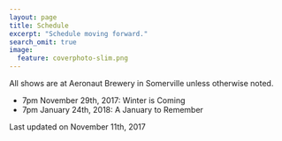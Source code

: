 ```yaml
---
layout: page
title: Schedule
excerpt: "Schedule moving forward."
search_omit: true
image:
  feature: coverphoto-slim.png
---
```


All shows are at Aeronaut Brewery in Somerville unless otherwise noted.

<ul class="post-list">
  <li>7pm November 29th, 2017: Winter is Coming</li>
  <li>7pm January 24th, 2018: A January to Remember</li>
</ul>

Last updated on November 11th, 2017
